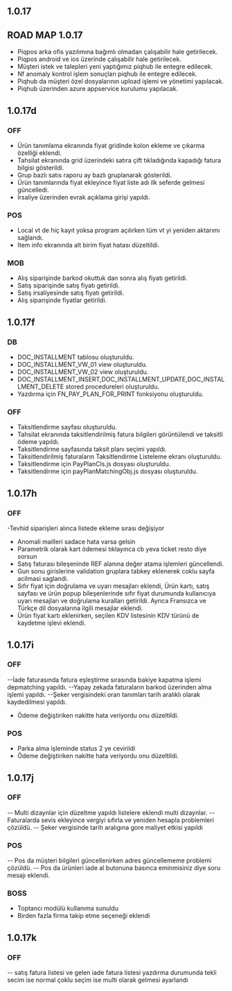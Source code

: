 ## 1.0.17
## ROAD MAP 1.0.17
- Piqpos arka ofis yazılımına bağımlı olmadan çalışabilir hale getirilecek.
- Piqpos android ve ios üzerinde çalışabilir hale getirilecek.
- Müşteri istek ve talepleri yeni yaptığımız piqhub ile entegre edilecek.
- Nf anomaly kontrol işlem sonuçları piqhub ile entegre edilecek.
- Piqhub da müşteri özel dosyalarının upload işlemi ve yönetimi yapılacak.
- Piqhub üzerinden azure appservice kurulumu yapılacak.

## 1.0.17d
### OFF
- Ürün tanımlama ekranında fiyat gridinde kolon ekleme ve çıkarma özelliği eklendi.
- Tahsilat ekranında grid üzerindeki satıra çift tıkladığında kapadığı fatura bilgisi gösterildi.
- Grup bazlı satıs raporu ay bazlı gruplanarak gösterildi.
- Ürün tanımlarında fiyat ekleyince fiyat liste adı ilk seferde gelmesi güncelledi.
- İrsaliye üzerinden evrak açıklama girişi yapıldı.
### POS
- Local vt de hiç kayıt yoksa program açılırken tüm vt yi yeniden aktarımı sağlandı.
- Item info ekranında alt birim fiyat hatası düzeltildi.
### MOB
- Alış siparişinde barkod okuttuk dan sonra alış fiyatı getirildi.
- Satış siparişinde satış fiyatı getirildi.
- Satış irsaliyesinde satış fiyatı getirildi.
- Alış siparişinde fiyatlar getirildi.

## 1.0.17f
### DB
- DOC_INSTALLMENT tablosu oluşturuldu.
- DOC_INSTALLMENT_VW_01 view oluşturuldu.
- DOC_INSTALLMENT_VW_02 view oluşturuldu.
- DOC_INSTALLMENT_INSERT,DOC_INSTALLMENT_UPDATE,DOC_INSTALLMENT_DELETE stored procedureleri oluşturuldu.
- Yazdırma için FN_PAY_PLAN_FOR_PRINT fonksiyonu oluşturuldu.
### OFF
- Taksitlendirme sayfası oluşturuldu.
- Tahsilat ekranında taksitlendirilmiş fatura bilgileri görüntülendi ve taksitli ödeme yapıldı.
- Taksitlendirme sayfasında taksit planı seçimi yapıldı.
- Taksitlendirilmiş faturaların Taksitlendirme Listeleme ekranı oluşturuldu.
- Taksitlendirme için PayPlanCls.js dosyası oluşturuldu.
- Taksitlendirme için payPlanMatchingObj.js dosyası oluşturuldu.

## 1.0.17h
### OFF
-Tevhid siparişleri alınca listede ekleme sırası değişiyor
- Anomali mailleri sadace hata varsa gelsin
- Parametrik olarak kart ödemesi tıklayınca cb yeva ticket resto diye sorsun
- Satış faturası bileşeninde REF alanına değer atama işlemleri güncellendi.
- Gun sonu girislerine validation gruplara tabkey eklenerek coklu sayfa acilmasi saglandi.
- Sıfır fiyat için doğrulama ve uyarı mesajları eklendi, Ürün kartı, satış sayfası ve ürün popup bileşenlerinde 
  sıfır fiyat durumunda kullanıcıya uyarı mesajları ve doğrulama kuralları getirildi. Ayrıca Fransızca ve 
  Türkçe dil dosyalarına ilgili mesajlar eklendi.
- Ürün fiyat kartı eklenirken, seçilen KDV listesinin KDV türünü de kaydetme işlevi eklendi.

## 1.0.17i
### OFF
--İade faturasında fatura eşleştirme sırasında bakiye kapatma işlemi depmatching yapıldı.
--Yapay zekada faturaların barkod üzerinden alma işlemi yapıldı.
--Şeker vergisindeki oran tanımları tarih aralıklı olarak kaydedilmesi yapıldı.
- Ödeme değiştiriken nakitte hata veriyordu onu düzeltildi.

### POS
- Parka alma işleminde status 2 ye cevirildi
- Ödeme değiştiriken nakitte hata veriyordu onu düzeltildi.

## 1.0.17j
### OFF
-- Multi dizaynlar için düzeltme yapıldı listelere eklendi multi dizaynlar.
-- Faturalarda sevis ekleyince vergiyi sıfırla ve yeniden hesapla problemleri çözüldü.
-- Şeker vergisinde tarih aralıgına gore maliyet etkisi yapıldı

### POS
-- Pos da müşteri bilgileri güncellenirken adres güncellememe problemi çözüldü.
-- Pos da ürünleri iade al butonuna basınca eminmisiniz diye soru mesajı eklendi.

### BOSS
- Toptancı modülü kullanıma sunuldu 
- Birden fazla firma takip etme seçeneği eklendi


## 1.0.17k
### OFF
-- satış fatura listesi ve gelen iade fatura listesi yazdırma durumunda tekli secim ise normal çoklu seçim ise multi olarak gelmesi ayarlandı



